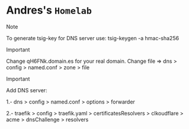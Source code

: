 # Andres's `Homelab`

> [!NOTE]
> To generate tsig-key for DNS server use: tsig-keygen -a hmac-sha256


>[!IMPORTANT]
> Change qH6FNk.domain.es for your real domain.
> Change file => dns > config > named.conf > zone > file

>[!IMPORTANT]
> Add DNS server:
>
>1.- dns > config > named.conf > options > forwarder
>
>2.- traefik > config > traefik.yaml > certificatesResolvers > clkoudflare > acme > dnsChallenge > resolvers
